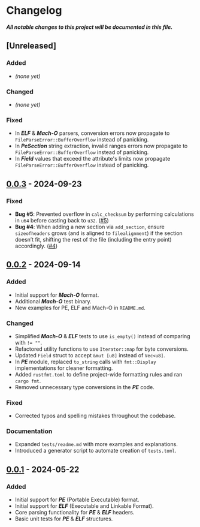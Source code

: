 # Changelog

***All notable changes to this project will be documented in this file.***

## [Unreleased]

### Added
- *(none yet)*

### Changed
- *(none yet)*

### Fixed
- In ***ELF*** & ***Mach-O*** parsers, conversion errors now propagate to `FileParseError::BufferOverflow` instead of panicking.
- In ***PeSection*** string extraction, invalid ranges errors now propagate to  `FileParseError::BufferOverflow` instead of panicking.
- In ***Field*** values that exceed the attribute's limits now propagate `FileParseError::BufferOverflow` instead of panicking.


## [0.0.3](https://github.com/M3str3/HexSpell/pull/6) - 2024-09-23

### Fixed
- **Bug #5**: Prevented overflow in `calc_checksum` by performing calculations in `u64` before casting back to `u32`. ([#5](https://github.com/M3str3/HexSpell/issues/5))  
- **Bug #4**: When adding a new section via `add_section`, ensure `sizeofheaders` grows (and is aligned to `filealignment`) if the section doesn’t fit, shifting the rest of the file (including the entry point) accordingly. ([#4](https://github.com/M3str3/HexSpell/issues/4))



## [0.0.2](https://github.com/M3str3/HexSpell/pull/3) - 2024-09-14

### Added
- Initial support for ***Mach-O*** format.  
- Additional ***Mach-O*** test binary.  
- New examples for PE, ELF and Mach-O in `README.md`.  

### Changed
- Simplified ***Mach-O*** & ***ELF*** tests to use `is_empty()` instead of comparing with `!= ""`.  
- Refactored utility functions to use `Iterator::map` for byte conversions.  
- Updated `Field` struct to accept `&mut [u8]` instead of `Vec<u8]`.  
- In ***PE*** module, replaced `to_string` calls with `fmt::Display` implementations for cleaner formatting.  
- Added `rustfmt.toml` to define project-wide formatting rules and ran `cargo fmt`.  
- Removed unnecessary type conversions in the ***PE*** code.

### Fixed
- Corrected typos and spelling mistakes throughout the codebase.

### Documentation
- Expanded `tests/readme.md` with more examples and explanations.  
- Introduced a generator script to automate creation of `tests.toml`.



## [0.0.1](https://github.com/M3str3/HexSpell/pull/2) - 2024-05-22

### Added
- Initial support for ***PE*** (Portable Executable) format.  
- Initial support for ***ELF*** (Executable and Linkable Format).  
- Core parsing functionality for ***PE*** & ***ELF*** headers.  
- Basic unit tests for ***PE*** & ***ELF*** structures.
